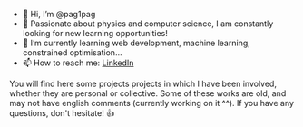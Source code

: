 - 👋 Hi, I’m @pag1pag
- 👀 Passionate about physics and computer science, I am constantly looking for new learning opportunities!
- 🌱 I’m currently learning web development, machine learning, constrained optimisation...
- 📫 How to reach me: [LinkedIn](https://www.linkedin.com/in/pierre-antoine-goutier)
<!--- - 💞️ I’m looking to collaborate on ... --->

You will find here some projects projects in which I have been involved, whether they are personal or collective.
Some of these works are old, and may not have english comments (currently working on it ^^).
If you have any questions, don't hesitate! 👍

<!---
pag1pag/pag1pag is a ✨ special ✨ repository because its `README.md` (this file) appears on your GitHub profile.
You can click the Preview link to take a look at your changes.
--->
